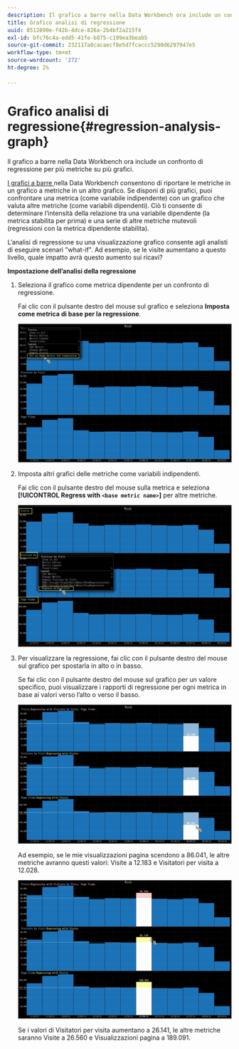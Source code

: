 ```yaml
---
description: Il grafico a barre nella Data Workbench ora include un confronto di regressione per più metriche su più grafici.
title: Grafico analisi di regressione
uuid: 8512890e-f42b-4dce-826a-2b4bf2a215f4
exl-id: bfc76c4a-edd5-41fe-b875-c199ea3beab5
source-git-commit: 232117a8cacaecf8e5d7fcaccc5290d6297947e5
workflow-type: tm+mt
source-wordcount: '272'
ht-degree: 2%

---
```


# Grafico analisi di regressione{#regression-analysis-graph}

Il grafico a barre nella Data Workbench ora include un confronto di regressione per più metriche su più grafici.

[I grafici a barre ](https://experienceleague.adobe.com/docs/data-workbench/using/client/analysis-visualizations/graphs/c-graphs.html) nella Data Workbench consentono di riportare le metriche in un grafico a metriche in un altro grafico. Se disponi di più grafici, puoi confrontare una metrica (come variabile indipendente) con un grafico che valuta altre metriche (come variabili dipendenti). Ciò ti consente di determinare l’intensità della relazione tra una variabile dipendente (la metrica stabilita per prima) e una serie di altre metriche mutevoli (regressioni con la metrica dipendente stabilita).

L’analisi di regressione su una visualizzazione grafico consente agli analisti di eseguire scenari &quot;what-if&quot;. Ad esempio, se le visite aumentano a questo livello, quale impatto avrà questo aumento sui ricavi?

**Impostazione dell’analisi della regressione**

1. Seleziona il grafico come metrica dipendente per un confronto di regressione.

   Fai clic con il pulsante destro del mouse sul grafico e seleziona **Imposta come metrica di base per la regressione**.

   ![](assets/c_graph_regression_1.png)

1. Imposta altri grafici delle metriche come variabili indipendenti.

   Fai clic con il pulsante destro del mouse sulla metrica e seleziona **[!UICONTROL Regress with `<base metric name>`]** per altre metriche.

   ![](assets/c_graph_regression.png)

1. Per visualizzare la regressione, fai clic con il pulsante destro del mouse sul grafico per spostarla in alto o in basso.

   Se fai clic con il pulsante destro del mouse sul grafico per un valore specifico, puoi visualizzare i rapporti di regressione per ogni metrica in base ai valori verso l’alto o verso il basso.

   ![](assets/c_graph_regression_2.png)

   Ad esempio, se le mie visualizzazioni pagina scendono a 86.041, le altre metriche avranno questi valori: Visite a 12.183 e Visitatori per visita a 12.028.

   ![](assets/c_graph_regression_3.png)

   Se i valori di Visitatori per visita aumentano a 26.141, le altre metriche saranno Visite a 26.560 e Visualizzazioni pagina a 189.091.
